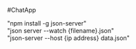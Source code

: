 #ChatApp

"npm install -g json-server" </br>
"json server --watch {filename}.json" </br>
"json-server --host {ip address} data.json"
